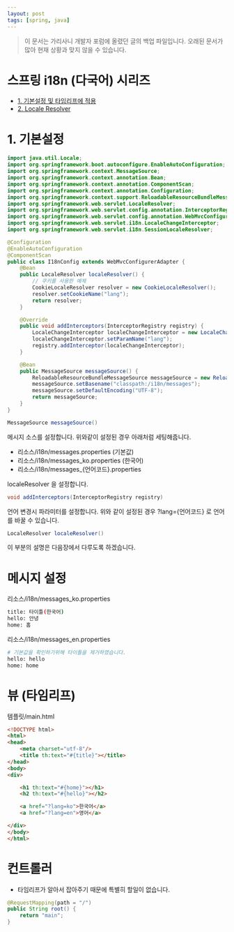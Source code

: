 ```yaml
---
layout: post
tags: [spring, java]
---
```


> 이 문서는 가리사니 개발자 포럼에 올렸던 글의 백업 파일입니다.
오래된 문서가 많아 현재 상황과 맞지 않을 수 있습니다.


# 스프링 i18n (다국어) 시리즈
- [1. 기본설정 및 타임리프에 적용](/2016/07/28/%EB%B0%B1%EC%97%85-%EA%B0%80%EB%A6%AC%EC%82%AC%EB%8B%88-%EC%8A%A4%ED%94%84%EB%A7%81-i18n-(%EB%8B%A4%EA%B5%AD%EC%96%B4)-1.-%EA%B8%B0%EB%B3%B8%EC%84%A4%EC%A0%95-%EB%B0%8F-%ED%83%80%EC%9E%84%EB%A6%AC%ED%94%84%EC%97%90-%EC%A0%81%EC%9A%A9.html)
- [2. Locale Resolver](/2016/07/29/%EB%B0%B1%EC%97%85-%EA%B0%80%EB%A6%AC%EC%82%AC%EB%8B%88-%EC%8A%A4%ED%94%84%EB%A7%81-i18n-(%EB%8B%A4%EA%B5%AD%EC%96%B4)-2.-Locale-Resolver.html)


# 1. 기본설정
``` java
import java.util.Locale;
import org.springframework.boot.autoconfigure.EnableAutoConfiguration;
import org.springframework.context.MessageSource;
import org.springframework.context.annotation.Bean;
import org.springframework.context.annotation.ComponentScan;
import org.springframework.context.annotation.Configuration;
import org.springframework.context.support.ReloadableResourceBundleMessageSource;
import org.springframework.web.servlet.LocaleResolver;
import org.springframework.web.servlet.config.annotation.InterceptorRegistry;
import org.springframework.web.servlet.config.annotation.WebMvcConfigurerAdapter;
import org.springframework.web.servlet.i18n.LocaleChangeInterceptor;
import org.springframework.web.servlet.i18n.SessionLocaleResolver;

@Configuration
@EnableAutoConfiguration
@ComponentScan
public class I18nConfig extends WebMvcConfigurerAdapter {
	@Bean
	public LocaleResolver localeResolver() {
		// 쿠키를 사용한 예제
		CookieLocaleResolver resolver = new CookieLocaleResolver();
		resolver.setCookieName("lang");
		return resolver;
	}

	@Override
	public void addInterceptors(InterceptorRegistry registry) {
		LocaleChangeInterceptor localeChangeInterceptor = new LocaleChangeInterceptor();
		localeChangeInterceptor.setParamName("lang");
		registry.addInterceptor(localeChangeInterceptor);
	}

	@Bean
	public MessageSource messageSource() {
		ReloadableResourceBundleMessageSource messageSource = new ReloadableResourceBundleMessageSource();
		messageSource.setBasename("classpath:/i18n/messages");
		messageSource.setDefaultEncoding("UTF-8");
		return messageSource;
	}
}
```
``` java
MessageSource messageSource()
```
메시지 소스를 설정합니다.
위와같이 설정된 경우 아래처럼 세팅해줍니다.
- 리소스/i18n/messages.properties (기본값)
- 리소스/i18n/messages_ko.properties (한국어)
- 리소스/i18n/messages_{언어코드}.properties

localeResolver 을 설정합니다.
``` java
void addInterceptors(InterceptorRegistry registry)
```
언어 변경시 파라미터를 설정합니다.
위와 같이 설정된 경우 ?lang={언어코드} 로 언어를 바꿀 수 있습니다.
``` java
LocaleResolver localeResolver()
```
이 부분의 설명은 다음장에서 다루도록 하겠습니다.


# 메시지 설정
리소스/i18n/messages_ko.properties
``` bash
title: 타이틀(한국어)
hello: 안녕
home: 홈
```
리소스/i18n/messages_en.properties
``` bash
# 기본값을 확인하기위해 타이틀을 제거하였습니다.
hello: hello
home: home
```

# 뷰 (타임리프)
템플릿/main.html
``` html
<!DOCTYPE html>
<html>
<head>
	<meta charset="utf-8"/>
	<title th:text="#{title}"></title>
</head>
<body>
<div>

	<h1 th:text="#{home}"></h1>
	<h2 th:text="#{hello}"></h2>

	<a href="?lang=ko">한국어</a>
	<a href="?lang=en">영어</a>

</div>
</body>
</html>
```


# 컨트롤러
- 타임리프가 알아서 잡아주기 때문에 특별히 할일이 없습니다.
``` java
@RequestMapping(path = "/")
public String root() {
	return "main";
}
```